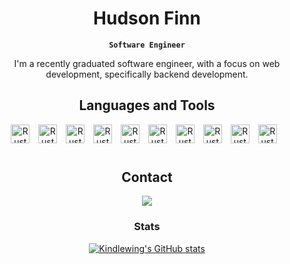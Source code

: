<div align="center">

# Hudson Finn

**`Software Engineer`**

I'm a recently graduated software engineer, with a focus on web development, specifically backend development. 


## Languages and Tools

<img alt="Rust" width="30px" style="padding-right:10px;" src="https://cdn.jsdelivr.net/gh/devicons/devicon/icons/rust/rust-plain.svg" />
<img alt="Rust" width="30px" style="padding-right:10px;" src="https://cdn.jsdelivr.net/gh/devicons/devicon/icons/react/react-original.svg" />
<img alt="Rust" width="30px" style="padding-right:10px;" src="https://cdn.jsdelivr.net/gh/devicons/devicon/icons/flutter/flutter-original.svg" />
<img alt="Rust" width="30px" style="padding-right:10px;" src="https://cdn.jsdelivr.net/gh/devicons/devicon/icons/csharp/csharp-line.svg" />
<img alt="Rust" width="30px" style="padding-right:10px;" src="https://cdn.jsdelivr.net/gh/devicons/devicon/icons/dotnetcore/dotnetcore-original.svg" />
<img alt="Rust" width="30px" style="padding-right:10px;" src="https://cdn.jsdelivr.net/gh/devicons/devicon/icons/git/git-plain.svg" />
<img alt="Rust" width="30px" style="padding-right:10px;" src="https://cdn.jsdelivr.net/gh/devicons/devicon/icons/javascript/javascript-original.svg" />
<img alt="Rust" width="30px" style="padding-right:10px;" src="https://cdn.jsdelivr.net/gh/devicons/devicon/icons/typescript/typescript-original.svg" />
<img alt="Rust" width="30px" style="padding-right:10px;" src="https://cdn.jsdelivr.net/gh/devicons/devicon/icons/linux/linux-plain.svg" />
<img alt="Rust" width="30px" style="padding-right:10px;" src="https://cdn.jsdelivr.net/gh/devicons/devicon/icons/bash/bash-original.svg" />
<br />

#

## Contact
<a> <img src="https://custom-icon-badges.demolab.com/badge/-hudson.finn@gordon.edu-red?style=for-the-badge&logo=mention&logoColor=white"/> <a/>
### Stats
[![Kindlewing's GitHub stats](https://github-readme-stats.vercel.app/api?username=Kindlewing&show_icons=true&theme=radical)](https://github.com/anuraghazra/github-readme-stats)

</div>
